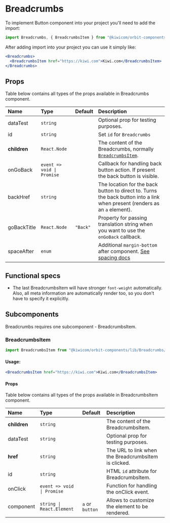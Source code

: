 # Breadcrumbs

To implement Button component into your project you'll need to add the import:

```jsx
import Breadcrumbs, { BreadcrumbsItem } from "@kiwicom/orbit-components/lib/Breadcrumbs";
```

After adding import into your project you can use it simply like:

```jsx
<Breadcrumbs>
  <BreadcrumbsItem href="https://kiwi.com">Kiwi.com</BreadcrumbsItem>
</Breadcrumbs>
```

## Props

Table below contains all types of the props available in Breadcrumbs component.

| Name         | Type                       | Default  | Description                                                                                                                                                       |
| :----------- | :------------------------- | :------- | :---------------------------------------------------------------------------------------------------------------------------------------------------------------- |
| dataTest     | `string`                   |          | Optional prop for testing purposes.                                                                                                                               |
| id           | `string`                   |          | Set `id` for `Breadcrumbs`                                                                                                                                        |
| **children** | `React.Node`               |          | The content of the Breadcrumbs, normally [`BreadcrumbsItem`](#breadcrumbsitem).                                                                                   |
| onGoBack     | `event => void \| Promise` |          | Callback for handling back button action. If present the back button is visible.                                                                                  |
| backHref     | `string`                   |          | The location for the back button to direct to. Turns the back button into a link when present (renders as an `a` element).                                        |
| goBackTitle  | `React.Node`               | `"Back"` | Property for passing translation string when you want to use the `onGoBack` callback.                                                                             |
| spaceAfter   | `enum`                     |          | Additional `margin-bottom` after component. [See spacing docs](https://github.com/kiwicom/orbit/tree/master/packages/orbit-components/src/common/getSpacingToken) |

## Functional specs

- The last BreadcrumbsItem will have stronger `font-weight` automatically. Also, all meta information are automatically render too, so you don't have to specify it explicitly.

## Subcomponents

Breadcrumbs requires one subcomponent - BreadcrumbsItem.

### BreadcrumbsItem

```jsx
import BreadcrumbsItem from "@kiwicom/orbit-components/lib/Breadcrumbs/BreadcrumbsItem";
```

#### Usage:

```jsx
<BreadcrumbsItem href="https://kiwi.com">Kiwi.com</BreadcrumbsItem>
```

#### Props

Table below contains all types of the props available in BreadcrumbsItem component.

| Name         | Type                       | Default         | Description                                          |
| :----------- | :------------------------- | :-------------- | :--------------------------------------------------- |
| **children** | `string`                   |                 | The content of the BreadcrumbsItem.                  |
| dataTest     | `string`                   |                 | Optional prop for testing purposes.                  |
| **href**     | `string`                   |                 | The URL to link when the BreadcrumbsItem is clicked. |
| id           | `string`                   |                 | HTML `id` attribute for BreadcrumbsItem.             |
| onClick      | `event => void \| Promise` |                 | Function for handling the onClick event.             |
| component    | `string \| React.Element`  | `a` or `button` | Allows to customize the element to be rendered.      |
